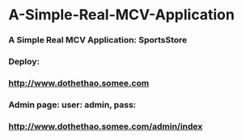 # A-Simple-Real-MCV-Application
### A Simple Real MCV Application: SportsStore
### Deploy: 
### http://www.dothethao.somee.com

### Admin page: user: admin, pass: 
### http://www.dothethao.somee.com/admin/index


